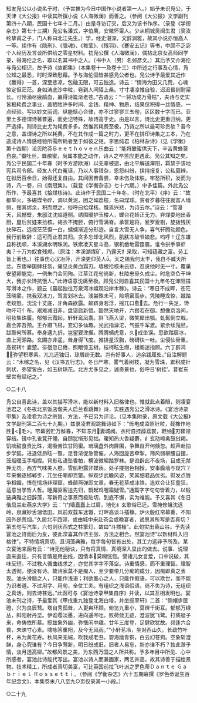 <!-- { "loadSidebar": true } -->
知友凫公以小说名于时，（予尝推为今日中国作小说者第一人。）始予未识凫公，于天津《大公报》中读其所撰小说《人海微澜》而善之。（参阅《大公报》文学副刊第四十八期，民国十七年十二月。）由是寻访订交，后又为该书作序。（录登《学街杂志》第七十三期）凫公名潘式，字伯鹰，安徽怀甯人。少从桐城吴闿生君（吴汝纶挚甫之子，门人称曰北江先生。）学，经史湛深，文辞渊雅，故其小说亦恒高人一等。续作有《隐刑》、《强魂》、《稚莹》、《残羽》、《蹇安五记》等书，中颇不乏宓个人经历及言谈所供给之零星材料。初凫公撰《人海微澜》，偶拈北京女高师同学录，得海伦之名，取以名其书中之人。〔书中人（男）名邺彦文。〕其后予又介海伦与凫公相识，故予诗《故都集》（本集卷十一及卷十三）中所述之行事及心情，凫公知之最悉，时时深致慰藉。予与海伦固皆甚感凫公者也。凫公诗予最爱其近作《赢得》一首，深至悲凉，包融无限，可云独造。诗云：“情海为田又几荒，心魂惊定但茫茫。身如涛底沙中粒，卷到人间陌上桑。寸寸凄凉惟自验，迟迟晷刻耐渠长。可怜滴尽疲鹃血，赢得诗篇渐老苍。”古语云：“一将功成万骨枯”，夫诗与史实皆极耗费之事业，盖牺牲许多时间、金钱、精神、物质，结果仅积得一丝情感，一点经验。写以妙文丽词，纵能惬心合律，亦不过寥寥三五句，区区数十字而已。亚里土多德谓诗著普遍，而史记特殊，故诗高于史。由是以言，诗比史更重归纳，更严选择，则诗比史尤为耗费多多。然惟其耗费至极，乃诗之所以最可珍贵欤？吾今之意，盖谓诗之所以耗费，不在其作成一篇之时力，更不在排印诗集之工本，乃在造成诗人情感经验所需所耗者至于如彼之钜。李思纯君《柏林杂诗》（见《学衡》第十四期）论贝陀芬Ｂｅｅｔｈｏｖｅｎ乐曲云：“能将酿蜜供天下，辛苦黄蜂莫自哀。”蚕吐丝，蜂酿蜜，尚属本能之动作，诗人之卒苦应更遇此。凫公其知之矣。凫公于民国二十年春（时予方游欧洲）以无辜被逮，由北平解送渖阳，羁禁于该地宪兵司令部。经友人代白冤诬，乃以人事错杂，恩怨纠纷，挟持报复，公私莫辨，在狱历百余日，始得还复自由。其间困苦备尝，幸未伤及体肤。牢愁所积，发而为诗，凡一卷，曰《南冠集》。（载登《学衡杂志》七十六期。）中多佳篇。外此凫公所作，予最喜其《拾煤核诗》。此诗作于民国二十年冬，（时在北平）《序》云：“故都举火，多碾煤令碎，调以黄泥，团之如荔枝，名曰煤球。贫者岁暮往往就富人墙侧，搜其烬余，积而燃之，俗呼曰拾煤核。慨焉兴悲，为诗云尔。”诗云：“雪漫天，风撼壁，朱邸沈沈临道侧。绣围暖护玉楼人，蝶台花娇正无力。弃煤委地出香厨，屋后贫娃来拾核。褐衣不掩胫，俯行雪满脊。承筐是将，爰罗爰剔，旋拨残灰抉碎石。远视茫茫但一白，蠕蠕渐近分形迹。自言大雪无人争，喜气轩腾动颜色。我行前致辞：适可而止君其归。贪多忘却北风烈，肌肤冻破爷娘悲。呜呼！辽东雄县称抚顺，本溪湖水明珠润。铁索凌天星斗高，钢机凿地雷霆震。谁令拱手事虾夷？十万为奴食残烬。（原注：本溪湖煤矿，乃露天扌采取，可知蕴藏之富。劳工皆上著也。）往事伤心汉冶萍，开滦更仰英人。天之锡我何太丰，我自不臧天所忿。东倭举国肆狂氛，痛见炎黄血霜刃。墙根拾核未云悲，忍说他时无一寸。覆巢安望卵能完，一例朱门会同殉。江草江花句尚新，杜陵忠骨久成尘。时危空负干坤大，我亦长馋抗饿人。”此诗语意沈痛至极。顾凫公则自喜其民国十九年冬在渖阳描写滑冰之作，题云《晨起独往万泉河冰嬉观沿岸木稼》。诗云：“寒日不成晖，苍茫笼晓雾。携我双冰刀，驾言划冰去。浅尝殊未可，险境窘高步。凭陵睡龙惊，蹴踏老蛟怒。沈沈十丈底，牙角森欲露。颠跻身若浮，摇兀口愈去。危行一失足，馋吻吁可亻布。艰难减旧非，盘错启新悟。豁然天地开，六辔若在御。想像京洛间，明妆集珠履。郁郁云霞起，轩轩鸾凤翥。斜飞燕入梁，微笑犀出瓠。虬髯倒立戟，嘉会非吾预。王乔蹑飞舄，变幻多仙趣。光武指滹沱，气振千军渡。紧余续凫胫，跋踬何所慕。奉身遇九折，岂望要津据。腾腾螭虎意，久成坐误。思欲踏层冰，直上河源路。玄圃亦非遥，耸身得飞度。推排星汉胸，磅礴快一吐。尘侵仙骨重，高视转忄妻楚。徘徊忽已倦，照眼惊玉树。枝柯眩生缬，楼阁迷指顾。六丁辟鸿，弥望积寒素。兀兀还独归，琼屑纷无数。岂有好事人，追余践履处。”自注解题云：“木稼之名，见《汉书五行志》。冬日严寒，雾气着树枝，凝为雪珠，累积成针刺状，弥望皆白，如玉树琼花。北方尤多见之，诚奇景也，俗呼日‘树挂’。昔崔东壁尝有赋纪之。”

○二十八

凫公自喜此诗，盖以其描写滑冰，能以新材料入旧格律也。惟就此点着眼，则凌宴池君之《冬夜北京饭店偕夫人启兰看跳舞》诗，实胜遇凫公之滑冰诗。《宴池诗录甲集》及凌君为诗之宗旨、方法，予已另为评论。（见本集附录，原文载《大公报》文学副刊第二百七十九期。）兹录凌君观跳舞诗如下：“烁电成监照针粒，截橡作地胜<毛>。帘幕密贮万斛春，不知冻月妻城阙。衣桁自挂薜荔裳，鞋纳刃鞣领穿结。镜中孔雀竞开翎，自顾犹惭形见绌。暖知热火香疑麝，纟玄动啼禽鼓挝羯。饥啖甜食贵比珠，渴吸苦饮甘同蜜。琉璃盏外肉屏围，争舞自开何倏忽。趁声赴拍步学狐，进退低昂眩一瞥。足音渐促急管催，人海回旋苦牵掣。筛风弱柳腰自摆，笼烟暖玉手相捏。背影私语坠香帕，横波微睇踏罗袜。是谁辟此不夜场，目成无禁狎无罚。西方气味美人戆，雪肌袒露非媒亵。处子搂抱色相授，安事腧墙与窥穴？年来懒逐邯郸步，兀坐任嘲却克蹩。纵观步武瞻风姿，笑其细君品优劣。熨发点唇争相媚，悟在情场非理窟。蜂颠燕弹即文章，春无花草成冰铁。追欢合让狂童狂，适意当学哲人哲。睡魔驱客送先归，鹊起鸡喔霜疑雪。”通篇字字句句皆着力，以锻链典雅之旧辞藻，写新奇之事景而极贴切，到底不懈，实为难能。予又喜其《冬日偕启兰赴燕京大学》云：“门墙矗矗上过肩，地化纟玄歌俗已迁。雪掩修蛾沈远岭，泉藏妙舌涸低田。风前双载车迷辙，灯畔高谈斗插椽。炉火殷红帘幕重，不知园外是荒烟。”久居北平西郊，或由城中来赴茶会或晚宴者，试思其所写是否真切？第五句写汽车，六句则状西式之柱擎灯，故曰“斗插椽”。此句实出黄山谷。予先读宴池之诗而后为友，彼此深喜其作诗主张、方法之相合。然宴池诗“以新材料入旧格律”，不特情境真切，且词藻典雅，每字每句皆有出处，其工力远非予所及。某次宴池来函有云：“诗无他秘诀，只有将真情、真境深入显出的做去。说事、说理直来直往，只有言情是用曲线，因情本莫糊恍惚。譬诸儿女言爱，口中说破，其味反短。不过教人循曲线求之，亦觉其字字不落空。诗重情感，而不重理智。理智太透彻，便没有诗。故诗家莫不是痴人，至少要带几分痴的成分，因痴即真之表现。油头滑脑之人，只能作浅语；利欲薰心之人，只能作假语，可以欺世，而不能为识者道。不过用字、用句，全仗工夫。有组织之浅语假语，尚不失为诗，无组织之真话，则去诗甚远。”此函可与《宴池诗录甲集自序》并读，以其互相发明也。宴池未刊之诗，予最爱其《甲戌重九独登北海白塔，并坐揽翠轩》二首：“侧帽步层磴，兴为良辰骛。塔自秀孤耸，人更爽环顾。俯览九重小，莫辨千街互。郁郁万绿丛，斜阳射丹垩。伊谁嘤淡墨，进向遥岑吐。败荷敛无迹，澄波犹飞鹭。打桨艇子来，命俦依所慕。揽兹象外幽，弥惬闲中趣。廿年三度登，足健欣犹故。频逢六合昏，未昧寸心素。啸咏答重阳，及今无风雨。”“小轩茗冷，坐对西山久。长疏竹叶杯，未为黄花寿。秋风来无端，吹我成老丑。碧海磨青铜，白云幻苍狗。空象斩澄鲜，身心究谁有？今日争骛新，明日纷成旧。旧者人易忘，新亦谁不朽？独此渺予情，淡月透高柳。”故都风景之美，为东西万国之人所共称。予多年目中所见、心中所感者，宴池此诗能代写出。宴池以诗人而兼画家，两艺并高，故其诗善于描绘景物。技术精工，所成者真切美富，可比英国前拉飞叶派之罗色蒂Ｄａｎｔｅ  Ｇａｂｒｉｅｌ  Ｒｏｓｓｅｔｔｉ。（参阅《学衡杂志》六十五期窘撰《罗色蒂诞生百年纪念文》，本集卷末八八至九○页仅录其一小段。）

○二十九

